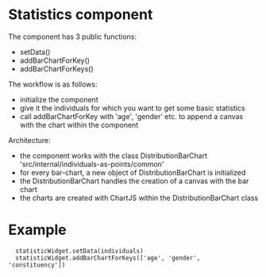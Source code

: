 # Statistics component

The component has 3 public functions:
- setData()
- addBarChartForKey()
- addBarChartForKeys()

The workflow is as follows:
- initialize the component
- give it the individuals for which you want to get some basic statistics
- call addBarChartForKey with 'age', 'gender' etc. to append a canvas with the chart within the component

Architecture:
- the component works with the class DistributionBarChart 'src/internal/individuals-as-points/common'
- for every bar-chart, a new object of DistributionBarChart is initialized
- the DistributionBarChart handles the creation of a canvas with the bar chart
- the charts are created with ChartJS within the DistributionBarChart class

# Example

```{javascript}
  statisticWidget.setData(individuals)
  statisticWidget.addBarChartForKeys(['age', 'gender', 'constituency'])
```

<div>
  <bp2019-statistic-widget></bp2019-statistic-widget>
</div>

<script>
import DataProcessor from '../src/internal/individuals-as-points/common/data-processor.js'
import ColorStore from '../src/internal/individuals-as-points/common/color-store.js'
import { AVFParser } from "https://lively-kernel.org/voices/parsing-data/avf-parser.js"

let statisticWidget = lively.query(this, 'bp2019-statistic-widget')

AVFParser.loadCovidData().then(data => {
  
  DataProcessor.current().initializeWithIndividualsFromKenia(data);
  ColorStore.current().initializeWithValuesByAttribute(DataProcessor.current().getValuesByAttribute());
  DataProcessor.id = 1
  debugger;
  
  let individuals = data
  
  statisticWidget.setData(individuals)
  statisticWidget.addBarChartForKeys(['age', 'gender', 'constituency'])
})

</script>